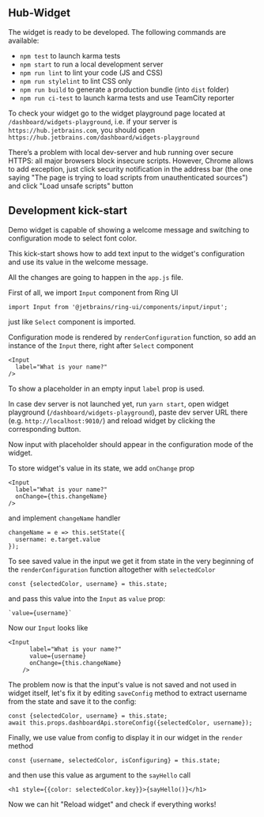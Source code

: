 ## Hub-Widget
The widget is ready to be developed. The following commands are available:

  - `npm test`  to launch karma tests
  - `npm start` to run a local development server
  - `npm run lint` to lint your code (JS and CSS)
  - `npm run stylelint` to lint CSS only
  - `npm run build` to generate a production bundle (into `dist` folder)
  - `npm run ci-test` to launch karma tests and use TeamCity reporter

To check your widget go to the widget playground page located at `/dashboard/widgets-playground`, i.e. if your server is `https://hub.jetbrains.com`, you should open `https://hub.jetbrains.com/dashboard/widgets-playground`

There’s a problem with local dev-server and hub running over secure HTTPS: all major browsers block insecure scripts. However, Chrome allows to add exception, just click security notification in the address bar (the one saying "The page is trying to load scripts from unauthenticated sources") and click "Load unsafe scripts" button

## Development kick-start
Demo widget is capable of showing a welcome message and switching to configuration mode to select font color.

This kick-start shows how to add text input to the widget's configuration and use its value in the welcome message.

All the changes are going to happen in the `app.js` file.

First of all, we import `Input` component from Ring UI

    import Input from '@jetbrains/ring-ui/components/input/input';
just like  `Select` component is imported.

Configuration mode is rendered by `renderConfiguration` function, so add an instance of the `Input` there, right after `Select` component

    <Input
      label="What is your name?"
    />
To show a placeholder in an empty input `label` prop is used.

In case dev server is not launched yet, run `yarn start`, open widget playground (`/dashboard/widgets-playground`), paste dev server URL there (e.g. `http://localhost:9010/`) and reload widget by clicking the corresponding button.

Now input with placeholder should appear in the configuration mode of the widget.

To store widget's value in its state, we add `onChange` prop

    <Input
      label="What is your name?"
      onChange={this.changeName}
    />

and implement `changeName` handler

    changeName = e => this.setState({
      username: e.target.value
    });
To see saved value in the input we get it from state in the very beginning of the `renderConfiguration` function altogether with `selectedColor`

    const {selectedColor, username} = this.state;

and pass this value into the `Input` as `value` prop:

    `value={username}`
Now our `Input` looks like

    <Input
          label="What is your name?"
          value={username}
          onChange={this.changeName}
        />

The problem now is that the input's value is not saved and not used in widget itself, let's fix it by editing `saveConfig` method to extract username from the state and save it to the config:

    const {selectedColor, username} = this.state;
    await this.props.dashboardApi.storeConfig({selectedColor, username});

Finally, we use value from config to display it in our widget in the `render` method 

    const {username, selectedColor, isConfiguring} = this.state;
and then use this value as argument to the `sayHello` call

    <h1 style={{color: selectedColor.key}}>{sayHello()}</h1>

Now we can hit "Reload widget" and check if everything works!

[1]: http://yeoman.io/

